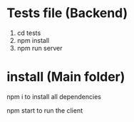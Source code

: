 # Tests file (Backend)
 1. cd tests
 2. npm install
 3. npm run server 
 

# install (Main folder)
npm i to install all dependencies 

npm start to run the client 

    
